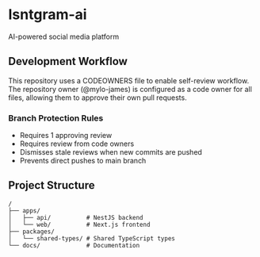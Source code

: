 # Isntgram-ai

AI-powered social media platform

## Development Workflow

This repository uses a CODEOWNERS file to enable self-review workflow. The repository owner (@mylo-james) is configured as a code owner for all files, allowing them to approve their own pull requests.

### Branch Protection Rules

- Requires 1 approving review
- Requires review from code owners
- Dismisses stale reviews when new commits are pushed
- Prevents direct pushes to main branch

## Project Structure

```
/
├── apps/
│   ├── api/          # NestJS backend
│   └── web/          # Next.js frontend
├── packages/
│   └── shared-types/ # Shared TypeScript types
└── docs/             # Documentation
```
